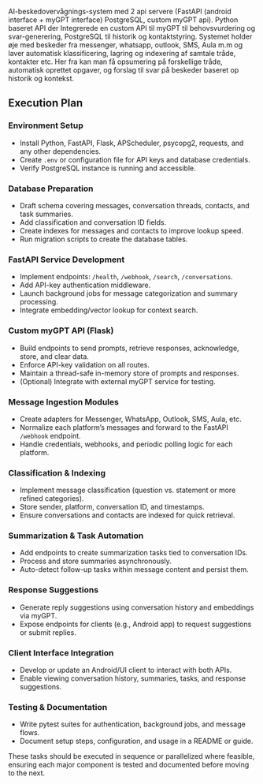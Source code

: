 AI-beskedovervågnings-system med 2 api servere (FastAPI (android interface + myGPT interface) PostgreSQL, custom myGPT api).
Python baseret API der Integrerede en custom API til myGPT til behovsvurdering og svar-generering, PostgreSQL til historik og kontaktstyring.
Systemet holder øje med beskeder fra messenger, whatsapp, outlook, SMS, Aula m.m og laver automatisk klassificering, lagring og indexering af samtale tråde, kontakter etc.
Her fra kan man få opsumering på forskellige tråde, automatisk oprettet opgaver, og forslag til svar på beskeder baseret op historik og kontekst.

## Execution Plan

### Environment Setup

- Install Python, FastAPI, Flask, APScheduler, psycopg2, requests, and any other dependencies.
- Create `.env` or configuration file for API keys and database credentials.
- Verify PostgreSQL instance is running and accessible.

### Database Preparation

- Draft schema covering messages, conversation threads, contacts, and task summaries.
- Add classification and conversation ID fields.
- Create indexes for messages and contacts to improve lookup speed.
- Run migration scripts to create the database tables.

### FastAPI Service Development

- Implement endpoints: `/health`, `/webhook`, `/search`, `/conversations`.
- Add API-key authentication middleware.
- Launch background jobs for message categorization and summary processing.
- Integrate embedding/vector lookup for context search.

### Custom myGPT API (Flask)

- Build endpoints to send prompts, retrieve responses, acknowledge, store, and clear data.
- Enforce API-key validation on all routes.
- Maintain a thread-safe in-memory store of prompts and responses.
- (Optional) Integrate with external myGPT service for testing.

### Message Ingestion Modules

- Create adapters for Messenger, WhatsApp, Outlook, SMS, Aula, etc.
- Normalize each platform’s messages and forward to the FastAPI `/webhook` endpoint.
- Handle credentials, webhooks, and periodic polling logic for each platform.

### Classification & Indexing

- Implement message classification (question vs. statement or more refined categories).
- Store sender, platform, conversation ID, and timestamps.
- Ensure conversations and contacts are indexed for quick retrieval.

### Summarization & Task Automation

- Add endpoints to create summarization tasks tied to conversation IDs.
- Process and store summaries asynchronously.
- Auto-detect follow-up tasks within message content and persist them.

### Response Suggestions

- Generate reply suggestions using conversation history and embeddings via myGPT.
- Expose endpoints for clients (e.g., Android app) to request suggestions or submit replies.

### Client Interface Integration

- Develop or update an Android/UI client to interact with both APIs.
- Enable viewing conversation history, summaries, tasks, and response suggestions.

### Testing & Documentation

- Write pytest suites for authentication, background jobs, and message flows.
- Document setup steps, configuration, and usage in a README or guide.

These tasks should be executed in sequence or parallelized where feasible, ensuring each major component is tested and documented before moving to the next.

